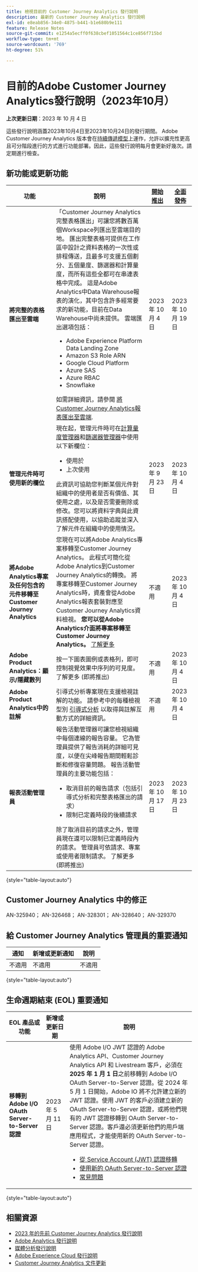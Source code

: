 ```yaml
---
title: 檢視目前的 Customer Journey Analytics 發行說明
description: 最新的 Customer Journey Analytics 發行說明
exl-id: e8eab856-34e0-4875-b441-b1e680b9e111
feature: Release Notes
source-git-commit: e1254a5ecff0f638cbef1051564c1ce856f715bd
workflow-type: tm+mt
source-wordcount: '769'
ht-degree: 51%

---
```


# 目前的Adobe Customer Journey Analytics發行說明（2023年10月）

**上次更新日期**：2023 年 10 月 4 日

這些發行說明涵蓋2023年10月4日至2023年10月24日的發行期間。 Adobe Customer Journey Analytics 版本會在[持續傳遞模型](releases.md)上運作，允許以擴充性更高且可分階段進行的方式進行功能部署。因此，這些發行說明每月會更新好幾次。請定期進行檢查。

## 新功能或更新功能

| 功能 | 說明 | [開始推出](releases.md) | [全面發佈](releases.md) |
| ----------- | ---------- | ------- | ---- |
| **將完整的表格匯出至雲端** | 「Customer Journey Analytics完整表格匯出」可讓您將數百萬個Workspace列匯出至雲端目的地。 匯出完整表格可提供在工作區中設計之資料表格的一次性或排程傳送，且最多可支援五個劃分、五個量度、篩選器和計算量度，而所有這些全都可在串連表格中完成。 這是Adobe Analytics中Data Warehouse報表的演化，其中包含許多經常要求的新功能，目前在Data Warehouse中尚未提供。 雲端匯出選項包括：<ul><li>Adobe Experience Platform Data Landing Zone</li><li>Amazon S3 Role ARN</li><li>Google Cloud Platform</li><li>Azure SAS</li><li>Azure RBAC</li><li>Snowflake</li></ul>如需詳細資訊，請參閱 [將Customer Journey Analytics報表匯出至雲端](https://experienceleague.adobe.com/docs/analytics-platform/using/cja-workspace/export/export-cloud.html). | 2023 年 10 月 4 日 | 2023 年 10 月 19 日 |
| **管理元件時可使用新的欄位** | 現在起，管理元件時可在[計算量度管理器](https://experienceleague.adobe.com/docs/analytics-platform/using/cja-components/cja-calcmetrics/cm-workflow/cm-manager.html)和[篩選器管理器](https://experienceleague.adobe.com/docs/analytics-platform/using/cja-components/cja-filters/manage-filters.html)中使用以下新欄位：<ul><li>使用於</li><li>上次使用</li></ul>此資訊可協助您判斷某個元件對組織中的使用者是否有價值、其使用之處，以及是否需要刪除或修改。您可以將資料字典與此資訊搭配使用，以協助追蹤並深入了解元件在組織中的使用情況。 | 2023 年 9 月 23 日 | 2023 年 10 月 4 日 |
| **將Adobe Analytics專案及任何包含的元件移轉至Customer Journey Analytics** | 您現在可以將Adobe Analytics專案移轉至Customer Journey Analytics。 此程式可簡化從Adobe Analytics到Customer Journey Analytics的轉換。 將專案移轉至Customer Journey Analytics時，資產會從Adobe Analytics報表套裝對應至Customer Journey Analytics資料檢視。 **您可以從Adobe Analytics介面將專案移轉至Customer Journey Analytics。** [了解更多](https://experienceleague.adobe.com/docs/analytics/admin/admin-tools/component-migration.html) | 不適用 | 2023 年 10 月 4 日 |
| **Adobe Product Analytics：顯示/隱藏數列** | 按一下圖表圖例或表格列，即可控制視覺效果中序列的可見度。  了解更多 (即將推出) | 不適用 | 2023 年 10 月 4 日 |
| **Adobe Product Analytics中的註解** | 引導式分析專案現在支援檢視註解的功能。 請參考中的每種檢視型別 [引導式分析](/help/guided-analysis/overview.md) 以取得與註解互動方式的詳細資訊。 | 不適用 | 2023 年 10 月 4 日 |
| **報表活動管理員** | 報告活動管理器可讓您檢視組織中每個連線的報告容量。 它為管理員提供了報告消耗的詳細可見度，以便在尖峰報告期間輕鬆診斷和修復容量問題。 報告活動管理員的主要功能包括：<ul><li>取消目前的報告請求（包括引導式分析和完整表格匯出的請求）</li><li>限制已定義時段的後續請求</li></ul>除了取消目前的請求之外，管理員現在還可以限制已定義時段內的請求。 管理員可依請求、專案或使用者限制請求。  了解更多 (即將推出) | 2023 年 10 月 17 日 | 2023 年 10 月 23 日 |

{style="table-layout:auto"}

## Customer Journey Analytics 中的修正

AN-325940； AN-326468； AN-328301； AN-328640； AN-329370

## 給 Customer Journey Analytics 管理員的重要通知

| 通知 | 新增或更新通知 | 說明 |
| --- | --- | --- |
| 不適用 | 不適用 | 不適用 |

{style="table-layout:auto"}

## 生命週期結束 (EOL) 重要通知

| EOL 產品或功能 | 新增或更新日期 | 說明 |
| --- | --- | --- |
| **移轉到 Adobe I/O OAuth Server-to-Server 認證** | 2023 年 5 月 11 日 | 使用 Adobe I/O JWT 認證的 Adobe Analytics API、Customer Journey Analytics API 和 Livestream 客戶，必須在 **2025 年 1 月 1 日**&#x200B;之前移轉到 Adobe I/O OAuth Server-to-Server 認證。從 2024 年 5 月 1 日開始，Adobe IO 將不允許建立新的 JWT 認證。使用 JWT 的客戶必須建立新的 OAuth Server-to-Server 認證，或將他們現有的 JWT 認證移轉到 OAuth Server-to-Server 認證。客戶還必須更新他們的用戶端應用程式，才能使用新的 OAuth Server-to-Server 認證。 <ul><li>[從 Service Account (JWT) 認證移轉](https://developer.adobe.com/developer-console/docs/guides/authentication/ServerToServerAuthentication/migration/)</li><li>[使用新的 OAuth Server-to-Server 認證](https://developer.adobe.com/developer-console/docs/guides/authentication/ServerToServerAuthentication/implementation/)</li><li>[常見問題](https://developer.adobe.com/developer-console/docs/guides/authentication/ServerToServerAuthentication/faqs/)</li></ul> |

{style="table-layout:auto"}


## 相關資源

* [2023 年的先前 Customer Journey Analytics 發行說明](/help/release-notes/2023.md)
* [Adobe Analytics 發行說明](https://experienceleague.adobe.com/docs/analytics/release-notes/latest.html?lang=zh-Hant)
* [媒體分析發行說明](https://experienceleague.adobe.com/docs/media-analytics/using/additional-resources/release-notes.html?lang=zh-Hant)
* [Adobe Experience Cloud 發行說明](https://experienceleague.adobe.com/docs/release-notes/experience-cloud/current.html?lang=zh-Hant)
* [Customer Journey Analytics 文件更新](/help/release-notes/doc-changes.md)

